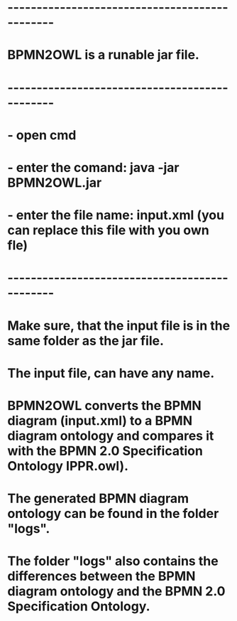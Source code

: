 # ----------------------------------------------
# BPMN2OWL is a runable jar file.
# ----------------------------------------------
# - open cmd
# - enter the comand: java -jar BPMN2OWL.jar
# - enter the file name: input.xml (you can replace this file with you own fle)
# ----------------------------------------------

# Make sure, that the input file is in the same folder as the jar file.
# The input file, can have any name.

# BPMN2OWL converts the BPMN diagram (input.xml) to a BPMN diagram ontology and compares it with the BPMN 2.0 Specification Ontology IPPR.owl).

# The generated BPMN diagram ontology can be found in the folder "logs".
# The folder "logs" also contains the differences between the BPMN diagram ontology and the BPMN 2.0 Specification Ontology.
